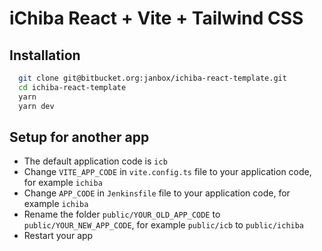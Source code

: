 
# iChiba React + Vite + Tailwind CSS


## Installation
```bash
  git clone git@bitbucket.org:janbox/ichiba-react-template.git
  cd ichiba-react-template
  yarn
  yarn dev
```
    
## Setup for another app
- The default application code is `icb`
- Change `VITE_APP_CODE` in `vite.config.ts` file to your application code, for example `ichiba`
- Change `APP_CODE` in `Jenkinsfile` file to your application code, for example `ichiba`
- Rename the folder `public/YOUR_OLD_APP_CODE` to `public/YOUR_NEW_APP_CODE`, for example `public/icb` to `public/ichiba`
- Restart your app